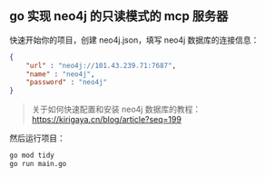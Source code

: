 ## go 实现 neo4j 的只读模式的 mcp 服务器

快速开始你的项目，创建 neo4j.json，填写 neo4j 数据库的连接信息：

```json
{
    "url" : "neo4j://101.43.239.71:7687",
    "name" : "neo4j",
    "password" : "neo4j"
}
```

> 关于如何快速配置和安装 neo4j 数据库的教程：https://kirigaya.cn/blog/article?seq=199

然后运行项目：

```bash
go mod tidy
go run main.go
```